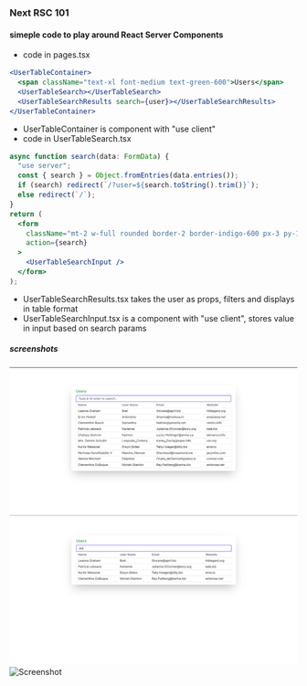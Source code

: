 ### Next RSC 101

#### simeple code to play around React Server Components

- code in pages.tsx

```jsx
<UserTableContainer>
  <span className="text-xl font-medium text-green-600">Users</span>
  <UserTableSearch></UserTableSearch>
  <UserTableSearchResults search={user}></UserTableSearchResults>
</UserTableContainer>
```

- UserTableContainer is component with "use client"
- code in UserTableSearch.tsx

```jsx
async function search(data: FormData) {
  "use server";
  const { search } = Object.fromEntries(data.entries());
  if (search) redirect(`/?user=${search.toString().trim()}`);
  else redirect(`/`);
}
return (
  <form
    className="mt-2 w-full rounded border-2 border-indigo-600 px-3 py-1 transition duration-300 focus-within:ring-1 focus-within:ring-indigo-600 focus-within:ring-offset-2 focus-within:ring-offset-indigo-50"
    action={search}
  >
    <UserTableSearchInput />
  </form>
);
```

- UserTableSearchResults.tsx takes the user as props, filters and displays in table format
- UserTableSearchInput.tsx is a component with "use client", stores value in input based on search params

##### screenshots

![Screenshot](https://github.com/gouthamrangarajan/reactjs/blob/main/next-rsc-101/Screenshot1.png)
![Screenshot](https://github.com/gouthamrangarajan/reactjs/blob/main/next-rsc-101/Screenshot2.png)
![Screenshot](https://github.com/gouthamrangarajan/reactjs/blob/main/next-rsc-101/react_rsc.gif)

